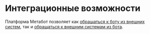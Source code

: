 # Интеграционные возможности​

Платформа Метабот позволяет как [обращаться к боту из внешних систем](https://app.gitbook.com/@metarex/s/metabot24/integracionnye-vozmozhnosti/bot-api), так и [обращаться к внешним системам из бота](https://app.gitbook.com/@metarex/s/metabot24/integracionnye-vozmozhnosti/obrashenie-k-vneshnim-sistemam-iz-bota).



